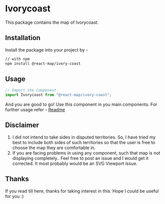 # Ivorycoast
This package contains the map of Ivorycoast. 
## Installation
Install the package into your project by -
```bash
// with npm
npm install @react-map/ivory-coast
```
## Usage 
```jsx
// Import the Component
import Ivorycoast from "@react-map/ivory-coast";
```
And you are good to go! Use this component in you main components.
For further usage refer - [Readme](https://github.com/shubhexists/react-maps?tab=readme-ov-file#usage)
## Disclaimer 
1) I did not intend to take sides in disputed territories. So, I have tried my best to include both sides of such territories so that the user is free to choose the map they are comfortable in. 
2) If you are facing problems in using any component, such that map is not displaying completely.. Feel free to post an issue and I would get it corrected. It most probably would be an SVG Viewport issue.
## Thanks 
If you read till here, thanks for taking interest in this. Hope I could be useful for you :)
